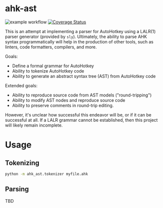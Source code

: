 # ahk-ast

![example workflow](https://github.com/spyoungtech/ahk-ast/actions/workflows/unittests.yaml/badge.svg)
[![Coverage Status](https://coveralls.io/repos/github/spyoungtech/ahk-ast/badge.svg?branch=main)](https://coveralls.io/github/spyoungtech/ahk-ast?branch=main)



This is an attempt at implementing a parser for AutoHotkey using a LALR(1) parser generator (provided by `sly`).
Ultimately, the ability to parse AHK syntax programmatically will help in the production of other tools, such as
linters, code formatters, compilers, and more.


Goals:

- Define a formal grammar for AutoHotkey
- Ability to tokenize AutoHotkey code
- Ability to generate an abstract syntax tree (AST) from AutoHotkey code


Extended goals:

- Ability to reproduce source code from AST models ("round-tripping")
- Ability to modify AST nodes and reproduce source code
- Ability to preserve comments in round-trip editing.



However, it's unclear how successful this endeavor will be, or if it can be successful at all. If a LALR grammar cannot
be established, then this project will likely remain incomplete.

# Usage


## Tokenizing

```bash
python -m ahk_ast.tokenizer myfile.ahk
```

## Parsing

TBD
